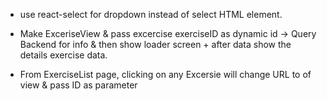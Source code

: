 - use react-select for dropdown instead of select HTML element.

- Make ExceriseView & pass excercise exerciseID as dynamic id -> Query Backend for info & then show loader screen + after data show the details exercise data. 

- From ExerciseList page, clicking on any Excersie will change URL to of view & pass ID as parameter
